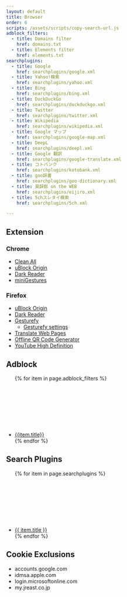 ```yaml
---
layout: default
title: Browser
order: 6
scripts: /assets/scripts/copy-search-url.js
adblock_filters:
  - title: Domains filter
    href: domains.txt
  - title: Elements filter
    href: elements.txt
searchplugins:
  - title: Google
    href: searchplugins/google.xml
  - title: Yahoo!検索
    href: searchplugins/yahoo.xml
  - title: Bing
    href: searchplugins/bing.xml
  - title: DuckDuckGo
    href: searchplugins/duckduckgo.xml
  - title: Twitter
    href: searchplugins/twitter.xml
  - title: Wikipedia
    href: searchplugins/wikipedia.xml
  - title: Google マップ
    href: searchplugins/google-map.xml
  - title: DeepL
    href: searchplugins/deepl.xml
  - title: Google 翻訳
    href: searchplugins/google-translate.xml
  - title: コトバンク
    href: searchplugins/kotobank.xml
  - title: goo辞書
    href: searchplugins/goo-dictionary.xml
  - title: 英辞郎 on the WEB
    href: searchplugins/eijiro.xml
  - title: 5chスレタイ検索
    href: searchplugins/5ch.xml

---
```



## Extension

### Chrome

- [Clean All](https://chrome.google.com/webstore/detail/elidgjfpciimeeeoeneeiifkmhadhkeh)
- [uBlock Origin](https://chrome.google.com/webstore/detail/cjpalhdlnbpafiamejdnhcphjbkeiagm)
- [Dark Reader](https://chrome.google.com/webstore/detail/eimadpbcbfnmbkopoojfekhnkhdbieeh)
- [miniGestures](https://chrome.google.com/webstore/detail/apnjnepphihnjahpbfjiebcnpgmjnhfp)

### Firefox

- [uBlock Origin](https://addons.mozilla.org/firefox/addon/ublock-origin/)
- [Dark Reader](https://addons.mozilla.org/ja/firefox/addon/darkreader/)
- [Gesturefy](https://addons.mozilla.org/firefox/addon/gesturefy/)
  - [Gesturefy settings](settings/gesturefy.json)
- [Translate Web Pages](https://addons.mozilla.org/ja/firefox/addon/traduzir-paginas-web/)
- [Offline QR Code Generator](https://addons.mozilla.org/ja/firefox/addon/offline-qr-code-generator/)
- [YouTube High Definition](https://addons.mozilla.org/ja/firefox/addon/youtube-high-definition/)

## Adblock

<ul>
{% for item in page.adblock_filters %}
<li>
  <a href="abp://subscribe/?location={{ page.dir | absolute_url }}adblock/{{ item.href }}&title={{ item.title }}">{{item.title}}</a>
  <a href="adblock/{{ item.href }}"><svg class="icon"><use xlink:href="/assets/images/icons.svg#copy"></use></svg></a>
</li>
{% endfor %}
</ul>

## Search Plugins

<ul>
{% for item in page.searchplugins %}
<li>
  <a href="/?search-title={{ item.title }}&search-href={{ page.dir }}{{ item.href }}">{{ item.title }}</a>
  <a href="javascript:copySearchUrl('{{ item.href }}')"><svg class="icon"><use xlink:href="/assets/images/icons.svg#copy"></use></svg></a>
</li>
{% endfor %}
</ul>

## Cookie Exclusions

- accounts.google.com
- idmsa.apple.com
- login.microsoftonline.com
- my.jreast.co.jp
